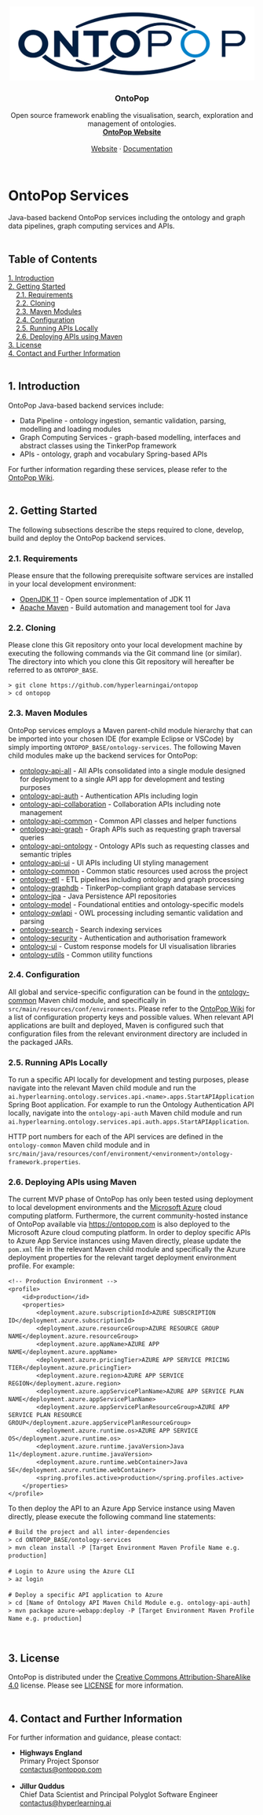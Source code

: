 <!-- PROJECT LOGO -->
<br />
<p align="center">
  <a href="https://ontopop.com" target="_blank">
    <img src="../static/assets/images/logos/ontopop-logo-small-150x500.png" alt="OntoPop" width="500" height="150">
  </a>
  <h3 align="center">OntoPop</h3>
  <p align="center">
    Open source framework enabling the visualisation, search, exploration and management of ontologies.
    <br/>
    <a href="https://ontopop.com" target="_blank"><strong>OntoPop Website</strong></a>
    <br/>
    <br/>
    <a href="https://ontopop.com" target="_blank"">Website</a>
    ·
    <a href="https://hyperlearningai.atlassian.net/wiki/spaces/OF" target="_blank"">Documentation</a>
  </p>
</p>
<br/>

# OntoPop Services
Java-based backend OntoPop services including the ontology and graph data pipelines, graph computing services and APIs.
<br/><br/>

## Table of Contents  
[1. Introduction](#introduction)<br/>
[2. Getting Started](#getting-started)<br/>
&nbsp;&nbsp;&nbsp;&nbsp;[2.1. Requirements](#requirements)<br/>
&nbsp;&nbsp;&nbsp;&nbsp;[2.2. Cloning](#cloning)<br/>
&nbsp;&nbsp;&nbsp;&nbsp;[2.3. Maven Modules](#modules)<br/>
&nbsp;&nbsp;&nbsp;&nbsp;[2.4. Configuration](#configuration)<br/>
&nbsp;&nbsp;&nbsp;&nbsp;[2.5. Running APIs Locally](#running)<br/>
&nbsp;&nbsp;&nbsp;&nbsp;[2.6. Deploying APIs using Maven](#deploying)<br/>
[3. License](#license)<br/>
[4. Contact and Further Information](#contact)<br/>
<br/>

## <a name="introduction"></a>1. Introduction

OntoPop Java-based backend services include:

* Data Pipeline - ontology ingestion, semantic validation, parsing, modelling and loading modules
* Graph Computing Services - graph-based modelling, interfaces and abstract classes using the TinkerPop framework
* APIs - ontology, graph and vocabulary Spring-based APIs

For further information regarding these services, please refer to the [OntoPop Wiki](https://hyperlearningai.atlassian.net/wiki/spaces/OF/).
<br/><br/>

## <a name="getting-started"></a>2. Getting Started

The following subsections describe the steps required to clone, develop, build and deploy the OntoPop backend services.

### <a name="requirements"></a>2.1. Requirements

Please ensure that the following prerequisite software services are installed in your local development environment:

* [OpenJDK 11](https://openjdk.java.net/projects/jdk/11/) - Open source implementation of JDK 11
* [Apache Maven](https://maven.apache.org/) - Build automation and management tool for Java

### <a name="cloning"></a>2.2. Cloning

Please clone this Git repository onto your local development machine by executing the following commands via the Git command line (or similar). The directory into which you clone this Git repository will hereafter be referred to as ```ONTOPOP_BASE```.

```
> git clone https://github.com/hyperlearningai/ontopop
> cd ontopop
```

### <a name="modules"></a>2.3. Maven Modules

OntoPop services employs a Maven parent-child module hierarchy that can be imported into your chosen IDE (for example Eclipse or VSCode) by simply importing ```ONTOPOP_BASE/ontology-services```. The following Maven child modules make up the backend services for OntoPop:

* [ontology-api-all](ontology-api-all) - All APIs consolidated into a single module designed for deployment to a single API app for development and testing purposes
* [ontology-api-auth](ontology-api-auth) - Authentication APIs including login
* [ontology-api-collaboration](ontology-api-collaboration) - Collaboration APIs including note management
* [ontology-api-common](ontology-api-common) - Common API classes and helper functions
* [ontology-api-graph](ontology-api-graph) - Graph APIs such as requesting graph traversal queries
* [ontology-api-ontology](ontology-api-ontology) - Ontology APIs such as requesting classes and semantic triples
* [ontology-api-ui](ontology-api-ui) - UI APIs including UI styling management
* [ontology-common](ontology-common) - Common static resources used across the project
* [ontology-etl](ontology-etl) - ETL pipelines including ontology and graph processing
* [ontology-graphdb](ontology-graphdb) - TinkerPop-compliant graph database services
* [ontology-jpa](ontology-jpa) - Java Persistence API repositories
* [ontology-model](ontology-model) - Foundational entities and ontology-specific models
* [ontology-owlapi](ontology-owlapi) - OWL processing including semantic validation and parsing
* [ontology-search](ontology-search) - Search indexing services
* [ontology-security](ontology-security) - Authentication and authorisation framework
* [ontology-ui](ontology-ui) - Custom response models for UI visualisation libraries
* [ontology-utils](ontology-utils) - Common utility functions

### <a name="running"></a>2.4. Configuration

All global and service-specific configuration can be found in the [ontology-common](ontology-common) Maven child module, and specifically in ```src/main/resources/conf/environments```. Please refer to the [OntoPop Wiki](https://hyperlearningai.atlassian.net/wiki/spaces/OF/pages/184976100/10.1.1.+Configuration) for a list of configuration property keys and possible values. When relevant API applications are built and deployed, Maven is configured such that configuration files from the relevant environment directory are included in the packaged JARs.

### <a name="running"></a>2.5. Running APIs Locally

To run a specific API locally for development and testing purposes, please navigate into the relevant Maven child module and run the ```ai.hyperlearning.ontology.services.api.<name>.apps.StartAPIApplication``` Spring Boot application. For example to run the Ontology Authentication API locally, navigate into the ```ontology-api-auth``` Maven child module and run ```ai.hyperlearning.ontology.services.api.auth.apps.StartAPIApplication```.

HTTP port numbers for each of the API services are defined in the ```ontology-common``` Maven child module and in ```src/main/java/resources/conf/environment/<environment>/ontology-framework.properties```.

### <a name="deploying"></a>2.6. Deploying APIs using Maven

The current MVP phase of OntoPop has only been tested using deployment to local development environments and the [Microsoft Azure](https://azure.microsoft.com/en-gb/) cloud computing platform. Furthermore, the current community-hosted instance of OntoPop available via https://ontopop.com is also deployed to the Microsoft Azure cloud computing platform. In order to deploy specific APIs to Azure App Service instances using Maven directly, please update the ```pom.xml``` file in the relevant Maven child module and specifically the Azure deployment properties for the relevant target deployment environment profile. For example:

```
<!-- Production Environment -->
<profile>
    <id>production</id>
    <properties>
        <deployment.azure.subscriptionId>AZURE SUBSCRIPTION ID</deployment.azure.subscriptionId>
        <deployment.azure.resourceGroup>AZURE RESOURCE GROUP NAME</deployment.azure.resourceGroup>
        <deployment.azure.appName>AZURE APP NAME</deployment.azure.appName>
        <deployment.azure.pricingTier>AZURE APP SERVICE PRICING TIER</deployment.azure.pricingTier>
        <deployment.azure.region>AZURE APP SERVICE REGION</deployment.azure.region>
        <deployment.azure.appServicePlanName>AZURE APP SERVICE PLAN NAME</deployment.azure.appServicePlanName>
        <deployment.azure.appServicePlanResourceGroup>AZURE APP SERVICE PLAN RESOURCE GROUP</deployment.azure.appServicePlanResourceGroup>
        <deployment.azure.runtime.os>AZURE APP SERVICE OS</deployment.azure.runtime.os>
        <deployment.azure.runtime.javaVersion>Java 11</deployment.azure.runtime.javaVersion>
        <deployment.azure.runtime.webContainer>Java SE</deployment.azure.runtime.webContainer>
        <spring.profiles.active>production</spring.profiles.active>
    </properties>
</profile>
```

To then deploy the API to an Azure App Service instance using Maven directly, please execute the following command line statements:

```
# Build the project and all inter-dependencies
> cd ONTOPOP_BASE/ontology-services
> mvn clean install -P [Target Environment Maven Profile Name e.g. production]

# Login to Azure using the Azure CLI
> az login

# Deploy a specific API application to Azure
> cd [Name of Ontology API Maven Child Module e.g. ontology-api-auth]
> mvn package azure-webapp:deploy -P [Target Environment Maven Profile Name e.g. production]
```
<br/>

## <a name="license"></a>3. License

OntoPop is distributed under the [Creative Commons Attribution-ShareAlike 4.0](https://creativecommons.org/licenses/by-sa/4.0/) license. Please see [LICENSE](../LICENSE) for more information.
<br/><br/>

## <a name="contact"></a>4. Contact and Further Information

For further information and guidance, please contact:

* **Highways England**<br/>Primary Project Sponsor<br/>contactus@ontopop.com<br/><br/>
* **Jillur Quddus**<br/>Chief Data Scientist and Principal Polyglot Software Engineer<br/>contactus@hyperlearning.ai
